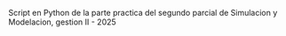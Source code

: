 Script en Python de la parte practica del segundo parcial de Simulacion y Modelacion, gestion II - 2025
